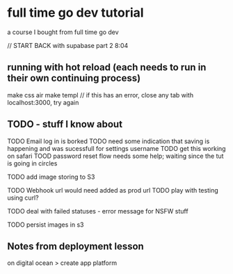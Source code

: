 # full time go dev tutorial
a course I bought from full time go dev


// START BACK with supabase part 2 8:04




## running with hot reload (each needs to run in their own continuing process)
make css
air
make templ // if this has an error, close any tab with localhost:3000, try again

## TODO - stuff I know about
TODO Email log in is borked
TODO need some indication that saving is happening and was sucessfull for settings username
TODO get this working on safari
TOOD password reset flow needs some help; waiting since the tut is going in circles

TODO add image storing to S3

TODO Webhook url would need added as prod url
TODO play with testing using curl?

TODO deal with failed statuses - error message for NSFW stuff 

TODO persist images in s3


## Notes from deployment lesson

on digital ocean > create app platform


